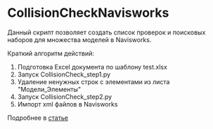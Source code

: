 # CollisionCheckNavisworks
Данный скрипт позволяет создать список проверок и поисковых наборов для множества моделей в Navisworks.

Краткий алгоритм действий:
1. Подготовка Excel документа по шаблону test.xlsx
2. Запуск CollisionCheck_step1.py
3. Удаление ненужных строк с элементами из листа "Модели_Элементы"
4. Запуск CollisionCheck_step2.py
5. Импорт xml файлов в Navisworks

Подробнее в [статье](https://habr.com/p/834228/)
